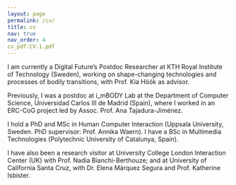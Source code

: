 ```yaml
---
layout: page
permalink: /cv/
title: cv
nav: true
nav_order: 4
cv_pdf:CV-1.pdf
---
```

I am currently a Digital Future’s Postdoc Researcher at KTH Royal Institute of Technology (Sweden), working on shape-changing technologies and processes of bodily transitions, with Prof. Kia Höök as advisor.

Previously, I was a postdoc at i_mBODY Lab at the Department of Computer Science, Universidad Carlos III de Madrid (Spain), where I worked in an ERC-CoG project led by Assoc. Prof. Ana Tajadura-Jiménez.

I hold a PhD and MSc in Human Computer Interaction (Uppsala University, Sweden. PhD supervisor: Prof. Annika Waern). I have a BSc in Multimedia Technologies (Polytechnic University of Catalunya, Spain). 

I have also been a research visitor at University College London Interaction Center (UK) with Prof. Nadia Bianchi-Berthouze; and at University of California Santa Cruz, with Dr. Elena Márquez Segura and Prof. Katherine Isbister.



